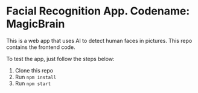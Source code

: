 # Facial Recognition App. Codename: MagicBrain

This is a web app that uses AI to detect human faces in pictures.
This repo contains the frontend code.

To test the app, just follow the steps below:

1. Clone this repo
2. Run `npm install`
3. Run `npm start`
